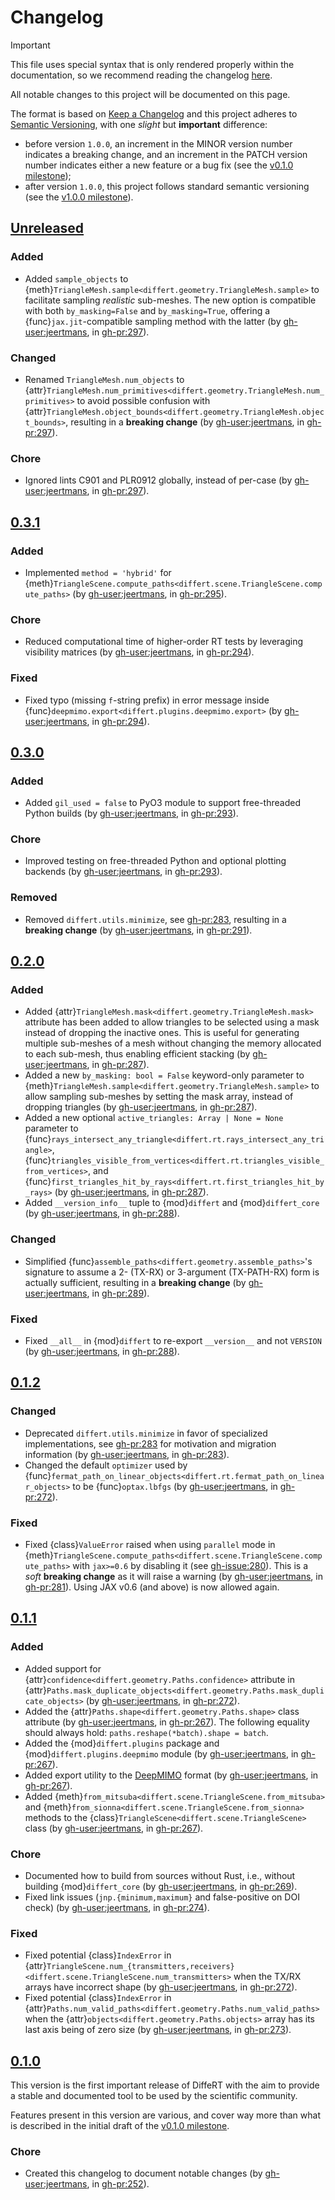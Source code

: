 # Changelog

> [!IMPORTANT]
>
> This file uses special syntax that is only rendered properly
> within the documentation, so we recommend reading the changelog
> [here](https://differt.readthedocs.io/latest/changelog.html).

<!-- start changelog-preamble -->

All notable changes to this project will be documented on this page.

The format is based on [Keep a Changelog](https://keepachangelog.com/en/1.0.0/)
and this project adheres to [Semantic Versioning](https://semver.org/spec/v2.0.0.html),
with one *slight* but **important** difference:
- before version `1.0.0`, an increment in the MINOR version number indicates a breaking change, and an increment in the PATCH version number indicates either a new feature or a bug fix (see the [v0.1.0 milestone](https://github.com/jeertmans/DiffeRT/milestone/1));
- after version `1.0.0`, this project follows standard semantic versioning (see the [v1.0.0 milestone](https://github.com/jeertmans/DiffeRT/milestone/2)).

<!-- end changelog-preamble -->

## [Unreleased](https://github.com/jeertmans/DiffeRT/compare/v0.3.1...HEAD)

### Added

- Added `sample_objects` to {meth}`TriangleMesh.sample<differt.geometry.TriangleMesh.sample>` to facilitate sampling *realistic* sub-meshes. The new option is compatible with both `by_masking=False` and `by_masking=True`, offering a {func}`jax.jit`-compatible sampling method with the latter (by <gh-user:jeertmans>, in <gh-pr:297>).

### Changed

- Renamed `TriangleMesh.num_objects` to {attr}`TriangleMesh.num_primitives<differt.geometry.TriangleMesh.num_primitives>` to avoid possible confusion with {attr}`TriangleMesh.object_bounds<differt.geometry.TriangleMesh.object_bounds>`, resulting in a **breaking change** (by <gh-user:jeertmans>, in <gh-pr:297>).

### Chore

- Ignored lints C901 and PLR0912 globally, instead of per-case (by <gh-user:jeertmans>, in <gh-pr:297>).

<!-- start changelog -->

## [0.3.1](https://github.com/jeertmans/DiffeRT/compare/v0.3.0...v0.3.1)

### Added

- Implemented `method = 'hybrid'` for {meth}`TriangleScene.compute_paths<differt.scene.TriangleScene.compute_paths>` (by <gh-user:jeertmans>, in <gh-pr:295>).

### Chore

- Reduced computational time of higher-order RT tests by leveraging visibility matrices (by <gh-user:jeertmans>, in <gh-pr:294>).

### Fixed

- Fixed typo (missing `f`-string prefix) in error message inside {func}`deepmimo.export<differt.plugins.deepmimo.export>` (by <gh-user:jeertmans>, in <gh-pr:294>).

## [0.3.0](https://github.com/jeertmans/DiffeRT/compare/v0.2.0...v0.3.0)

### Added

- Added `gil_used = false` to PyO3 module to support free-threaded Python builds (by <gh-user:jeertmans>, in <gh-pr:293>).

### Chore

- Improved testing on free-threaded Python and optional plotting backends (by <gh-user:jeertmans>, in <gh-pr:293>).

### Removed

- Removed `differt.utils.minimize`, see <gh-pr:283>, resulting in a **breaking change** (by <gh-user:jeertmans>, in <gh-pr:291>).

## [0.2.0](https://github.com/jeertmans/DiffeRT/compare/v0.1.2...v0.2.0)

### Added

- Added {attr}`TriangleMesh.mask<differt.geometry.TriangleMesh.mask>` attribute has been added to allow triangles to be selected using a mask instead of dropping the inactive ones. This is useful for generating multiple sub-meshes of a mesh without changing the memory allocated to each sub-mesh, thus enabling efficient stacking (by <gh-user:jeertmans>, in <gh-pr:287>).
- Added a new `by_masking: bool = False` keyword-only parameter to {meth}`TriangleMesh.sample<differt.geometry.TriangleMesh.sample>` to allow sampling sub-meshes by setting the mask array, instead of dropping triangles (by <gh-user:jeertmans>, in <gh-pr:287>).
- Added a new optional `active_triangles: Array | None = None` parameter to {func}`rays_intersect_any_triangle<differt.rt.rays_intersect_any_triangle>`, {func}`triangles_visible_from_vertices<differt.rt.triangles_visible_from_vertices>`, and {func}`first_triangles_hit_by_rays<differt.rt.first_triangles_hit_by_rays>` (by <gh-user:jeertmans>, in <gh-pr:287>).
- Added `__version_info__` tuple to {mod}`differt` and {mod}`differt_core` (by <gh-user:jeertmans>, in <gh-pr:288>).

### Changed

- Simplified {func}`assemble_paths<differt.geometry.assemble_paths>`'s signature to assume a 2- (TX-RX) or 3-argument (TX-PATH-RX) form is actually sufficient, resulting in a **breaking change** (by <gh-user:jeertmans>, in <gh-pr:289>).

### Fixed

- Fixed `__all__` in {mod}`differt` to re-export `__version__` and not `VERSION` (by <gh-user:jeertmans>, in <gh-pr:288>).

## [0.1.2](https://github.com/jeertmans/DiffeRT/compare/v0.1.1...v0.1.2)

### Changed

- Deprecated `differt.utils.minimize` in favor of specialized implementations, see <gh-pr:283> for motivation and migration information (by <gh-user:jeertmans>, in <gh-pr:283>).
- Changed the default `optimizer` used by {func}`fermat_path_on_linear_objects<differt.rt.fermat_path_on_linear_objects>` to be {func}`optax.lbfgs` (by <gh-user:jeertmans>, in <gh-pr:272>).

### Fixed

- Fixed {class}`ValueError` raised when using `parallel` mode in {meth}`TriangleScene.compute_paths<differt.scene.TriangleScene.compute_paths>` with `jax>=0.6` by disabling it (see <gh-issue:280>). This is a *soft* **breaking change** as it will raise a warning (by <gh-user:jeertmans>, in <gh-pr:281>). Using JAX v0.6 (and above) is now allowed again.

## [0.1.1](https://github.com/jeertmans/DiffeRT/compare/v0.1.0...v0.1.1)

### Added

- Added support for {attr}`confidence<differt.geometry.Paths.confidence>` attribute in {attr}`Paths.mask_duplicate_objects<differt.geometry.Paths.mask_duplicate_objects>` (by <gh-user:jeertmans>, in <gh-pr:272>).
- Added the {attr}`Paths.shape<differt.geometry.Paths.shape>` class attribute (by <gh-user:jeertmans>, in <gh-pr:267>).
  The following equality should always hold: `paths.reshape(*batch).shape = batch`.
- Added the {mod}`differt.plugins` package and {mod}`differt.plugins.deepmimo` module (by <gh-user:jeertmans>, in <gh-pr:267>).
- Added export utility to the [DeepMIMO](https://github.com/DeepMIMO) format (by <gh-user:jeertmans>, in <gh-pr:267>).
- Added {meth}`from_mitsuba<differt.scene.TriangleScene.from_mitsuba>` and {meth}`from_sionna<differt.scene.TriangleScene.from_sionna>` methods to the {class}`TriangleScene<differt.scene.TriangleScene>` class (by <gh-user:jeertmans>, in <gh-pr:267>).

### Chore

- Documented how to build from sources without Rust, i.e., without building {mod}`differt_core` (by <gh-user:jeertmans>, in <gh-pr:269>).
- Fixed link issues (`jnp.{minimum,maximum}` and false-positive on DOI check) (by <gh-user:jeertmans>, in <gh-pr:274>).

### Fixed

- Fixed potential {class}`IndexError` in {attr}`TriangleScene.num_{transmitters,receivers}<differt.scene.TriangleScene.num_transmitters>` when the TX/RX arrays have incorrect shape (by <gh-user:jeertmans>, in <gh-pr:272>).
- Fixed potential {class}`IndexError` in {attr}`Paths.num_valid_paths<differt.geometry.Paths.num_valid_paths>` when the {attr}`objects<differt.geometry.Paths.objects>` array has its last axis being of zero size (by <gh-user:jeertmans>, in <gh-pr:273>).

## [0.1.0](https://github.com/jeertmans/DiffeRT/tree/v0.1.0)

This version is the first important release of DiffeRT with the aim to provide
a stable and documented tool to be used by the scientific community.

Features present in this version are various, and cover way more than what is described in the initial draft
of the [v0.1.0 milestone](https://github.com/jeertmans/DiffeRT/milestone/1).

### Chore

- Created this changelog to document notable changes (by <gh-user:jeertmans>, in <gh-pr:252>).

<!-- end changelog -->
